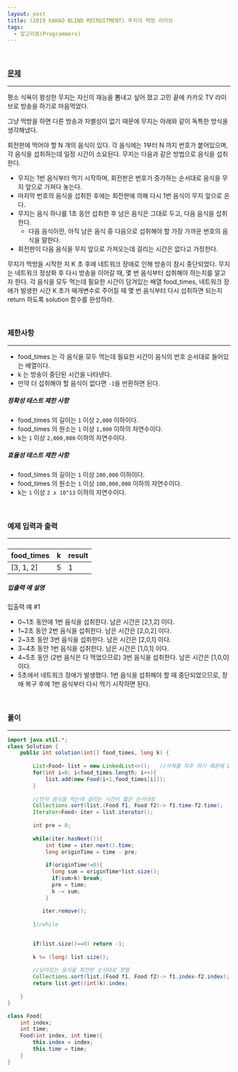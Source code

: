 ```yaml
---
layout: post
title: (2019 KAKAO BLIND RECRUITMENT) 무지의 먹방 라이브
tags:
  - 알고리즘(Programmers)
---
```


<br>

### [문제](https://programmers.co.kr/learn/courses/30/lessons/42891)

---

평소 식욕이 왕성한 무지는 자신의 재능을 뽐내고 싶어 졌고 고민 끝에 카카오 TV 라이브로 방송을 하기로 마음먹었다.

그냥 먹방을 하면 다른 방송과 차별성이 없기 때문에 무지는 아래와 같이 독특한 방식을 생각해냈다.

회전판에 먹어야 할 N 개의 음식이 있다.
각 음식에는 1부터 N 까지 번호가 붙어있으며, 각 음식을 섭취하는데 일정 시간이 소요된다.
무지는 다음과 같은 방법으로 음식을 섭취한다.

- 무지는 1번 음식부터 먹기 시작하며, 회전판은 번호가 증가하는 순서대로 음식을 무지 앞으로 가져다 놓는다.
- 마지막 번호의 음식을 섭취한 후에는 회전판에 의해 다시 1번 음식이 무지 앞으로 온다.
- 무지는 음식 하나를 1초 동안 섭취한 후 남은 음식은 그대로 두고, 다음 음식을 섭취한다.
  - 다음 음식이란, 아직 남은 음식 중 다음으로 섭취해야 할 가장 가까운 번호의 음식을 말한다.
- 회전판이 다음 음식을 무지 앞으로 가져오는데 걸리는 시간은 없다고 가정한다.

무지가 먹방을 시작한 지 K 초 후에 네트워크 장애로 인해 방송이 잠시 중단되었다.
무지는 네트워크 정상화 후 다시 방송을 이어갈 때, 몇 번 음식부터 섭취해야 하는지를 알고자 한다.
각 음식을 모두 먹는데 필요한 시간이 담겨있는 배열 food_times, 네트워크 장애가 발생한 시간 K 초가 매개변수로 주어질 때 몇 번 음식부터 다시 섭취하면 되는지 return 하도록 solution 함수를 완성하라.

<br>

### 제한사항

---

- food_times 는 각 음식을 모두 먹는데 필요한 시간이 음식의 번호 순서대로 들어있는 배열이다.
- k 는 방송이 중단된 시간을 나타낸다.
- 만약 더 섭취해야 할 음식이 없다면 `-1`을 반환하면 된다.

##### 정확성 테스트 제한 사항

- food_times 의 길이는 `1` 이상 `2,000` 이하이다.
- food_times 의 원소는 `1` 이상 `1,000` 이하의 자연수이다.
- k는 `1` 이상 `2,000,000` 이하의 자연수이다.

##### 효율성 테스트 제한 사항

- food_times 의 길이는 `1` 이상 `200,000` 이하이다.
- food_times 의 원소는 `1` 이상 `100,000,000` 이하의 자연수이다.
- k는 `1` 이상 `2 x 10^13` 이하의 자연수이다.

<br>

### 예제 입력과 출력

---

##### 

| food_times | k    | result |
| ---------- | ---- | ------ |
| [3, 1, 2]  | 5    | 1      |

##### 입출력 예 설명

입출력 예 #1

- 0~1초 동안에 1번 음식을 섭취한다. 남은 시간은 [2,1,2] 이다.
- 1~2초 동안 2번 음식을 섭취한다. 남은 시간은 [2,0,2] 이다.
- 2~3초 동안 3번 음식을 섭취한다. 남은 시간은 [2,0,1] 이다.
- 3~4초 동안 1번 음식을 섭취한다. 남은 시간은 [1,0,1] 이다.
- 4~5초 동안 (2번 음식은 다 먹었으므로) 3번 음식을 섭취한다. 남은 시간은 [1,0,0] 이다.
- 5초에서 네트워크 장애가 발생했다. 1번 음식을 섭취해야 할 때 중단되었으므로, 장애 복구 후에 1번 음식부터 다시 먹기 시작하면 된다.

<br>

### 풀이

---

```java
import java.util.*;
class Solution {
    public int solution(int[] food_times, long k) {
       
        List<Food> list = new LinkedList<>();   //삭제를 자주 하기 때문에 LinkedList사용
        for(int i=0; i<food_times.length; i++){
            list.add(new Food(i+1,food_times[i]));
        }
        
        //먼저 음식을 먹는데 걸리는 시간이 짧은 순서대로
        Collections.sort(list,(Food f1, Food f2)-> f1.time-f2.time);
        Iterator<Food> iter = list.iterator();
       
        int pre = 0;
        
        while(iter.hasNext()){
            int time = iter.next().time;
            long originTime = time - pre; 
            
            if(originTime!=0){  
              long sum = originTime*list.size();
              if(sum>k) break;
              pre = time;
              k -= sum;
            }
            
           iter.remove();
            
        }//while
        

        if(list.size()==0) return -1;
        
        k %= (long) list.size();
        
        //남아있는 음식을 회전판 순서대로 정렬
        Collections.sort(list,(Food f1, Food f2)-> f1.index-f2.index);
        return list.get((int)k).index;
        
    }
}

class Food{
    int index;
    int time;
    Food(int index, int time){
        this.index = index;
        this.time = time;
    }
}
```



